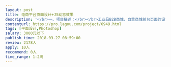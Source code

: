 ```yaml
---                
layout: post       
title: 电商平台页面设计+JS动态效果           
description: '</br>一、项目描述：</br></br>工业品B2B商城，自营商城前台页面的设计和产品详情页的设计。具体可电话联系描述。</br>二、主要功能点：</br>做前台页面+切图JS动态效果</br>三、可参考产品：</br>震坤行工业超市   http://www.zkh360.com/</br>网易严选   http://you.163.com/</br></br>四、人员要求：</br></br>良好的沟通能力和创新精神</br>'     
contenturl: https://pro.lagou.com/project/6949.html      
tags: [平面设计,Photoshop]            
salary: 3000元以下          
publish_time: 2018-03-27 08:59:00         
review: 2178人                   
apply: 10人                   
recommend: 0人                   
time_range: 1-2周              
---                 
```

